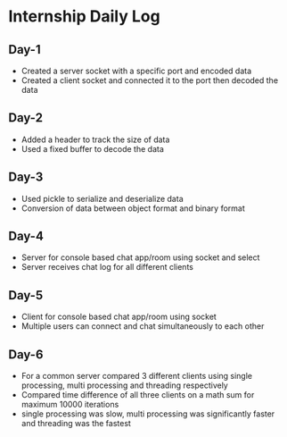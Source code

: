 # Internship Daily Log

## Day-1
- Created a server socket with a specific port and encoded data
- Created a client socket and connected it to the port then decoded the data

## Day-2
- Added a header to track the size of data
- Used a fixed buffer to decode the data

## Day-3
- Used pickle to serialize and deserialize data
- Conversion of data between object format and binary format

## Day-4 
- Server for console based chat app/room using socket and select
- Server receives chat log for all different clients

## Day-5
- Client for console based chat app/room using socket
- Multiple users can connect and chat simultaneously to each other

## Day-6
- For a common server compared 3 different clients using single processing, multi processing and threading respectively
- Compared time difference of all three clients on a math sum for maximum 10000 iterations
- single processing was slow, multi processing was significantly faster and threading was the fastest